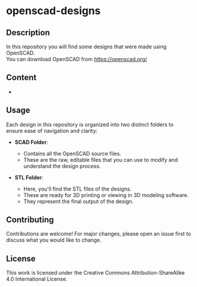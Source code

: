 # openscad-designs

## Description
In this repository you will find some designs that were made using OpenSCAD.  
You can download OpenSCAD from https://openscad.org/  
## Content
* 

## Usage
Each design in this repository is organized into two distinct folders to ensure ease of navigation and clarity:

- **SCAD Folder**: 
  - Contains all the OpenSCAD source files. 
  - These are the raw, editable files that you can use to modify and understand the design process.

- **STL Folder**: 
  - Here, you'll find the STL files of the designs. 
  - These are ready for 3D printing or viewing in 3D modeling software. 
  - They represent the final output of the design.


## Contributing
Contributions are welcome! For major changes, please open an issue first to discuss what you would like to change.

## License
This work is licensed under the Creative Commons Attribution-ShareAlike 4.0 International License.
